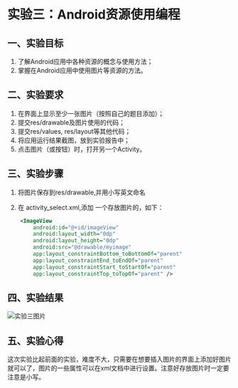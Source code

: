 # 实验三：Android资源使用编程

## 一、实验目标

1. 了解Android应用中各种资源的概念与使用方法；
2. 掌握在Android应用中使用图片等资源的方法。

## 二、实验要求

1. 在界面上显示至少一张图片（按照自己的题目添加）；
2. 提交res/drawable及图片使用的代码；
3. 提交res/values, res/layout等其他代码；
4. 将应用运行结果截图，放到实验报告中；
5. 点击图片（或按钮）时，打开另一个Activity。

## 三、实验步骤

1. 将图片保存到res/drawable,并用小写英文命名

2. 在 activity_select.xml,添加 一个存放图片的，如下：

```xml
    <ImageView
        android:id="@+id/imageView"
        android:layout_width="0dp"
        android:layout_height="0dp"
        android:src="@drawable/myimage"
        app:layout_constraintBottom_toBottomOf="parent"
        app:layout_constraintEnd_toEndOf="parent"
        app:layout_constraintStart_toStartOf="parent"
        app:layout_constraintTop_toTopOf="parent" />
```

## 四、实验结果

![实验三图片](https://github.com/hzuapps/android-labs-2020/blob/master/students/net1814080903301/3.jpg)

## 五、实验心得

这次实验比起前面的实验，难度不大，只需要在想要插入图片的界面上添加好图片就可以了，图片的一些属性可以在xml文档中进行设置。注意好存放图片时一定要注意是小写。
